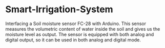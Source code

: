 # Smart-Irrigation-System
Interfacing a Soil moisture sensor FC-28 with Arduino. This sensor measures the volumetric content of water inside the soil and gives us the moisture level as output. The sensor is equipped with both analog and digital output, so it can be used in both analog and digital mode.
